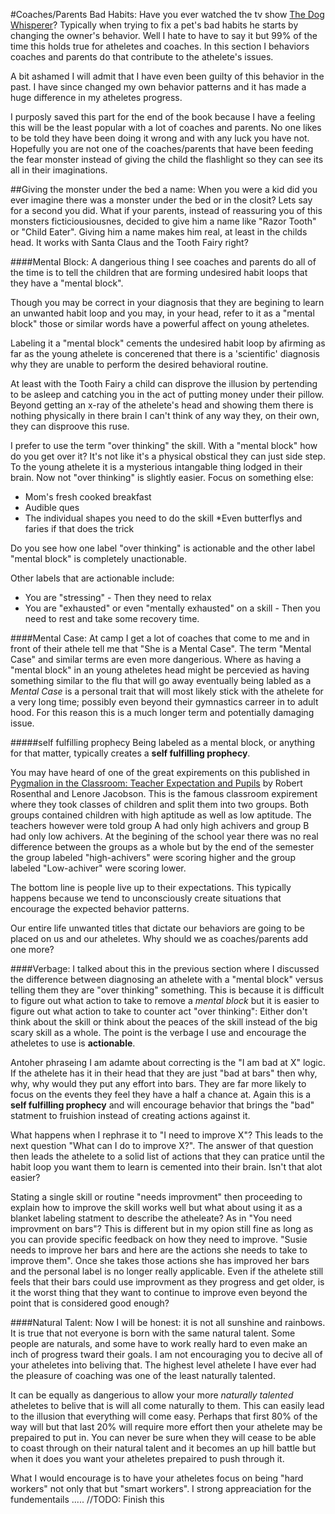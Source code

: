 #Coaches/Parents Bad Habits:
Have you ever watched the tv show [The Dog Whisperer](http://www.cesarsway.com/channel/dog-whisperer-tv)? Typically when trying to fix a pet's bad habits he starts by changing the owner's behavior. Well I hate to have to say it but 99% of the time this holds true for atheletes and coaches. In this section I behaviors coaches and parents do that contribute to the athelete's issues. 

A bit ashamed I will admit that I have even been guilty of this behavior in the past. I have since changed my own behavior patterns and it has made a huge difference in my atheletes progress.

I purposly saved this part for the end of the book because I have a feeling this will be the least popular with a lot of coaches and parents. No one likes to be told they have been doing it wrong and with any luck you have not. Hopefully you are not one of the coaches/parents that have been feeding the fear monster instead of giving the child the flashlight so they can see its all in their imaginations.


##Giving the monster under the bed a name:
When you were a kid did you ever imagine there was a monster under the bed or in the closit? Lets say for a second you did. What if your parents, instead of reassuring you of this monsters ficticiousiousnes, decided to give him a name like "Razor Tooth" or "Child Eater". Giving him a name makes him real, at least in the childs head. It works with Santa Claus and the Tooth Fairy right?

####Mental Block:
A dangerious thing I see coaches and parents do all of the time is to tell the children that are forming undesired habit loops that they have a "mental block". 

Though you may be correct in your diagnosis that they are begining to learn an unwanted habit loop and you may, in your head, refer to it as a "mental block" those or similar words have a powerful affect on young atheletes.

Labeling it a "mental block" cements the undesired habit loop by afirming as far as the young athelete is concerened that there is a 'scientific' diagnosis why they are unable to perform the desired behavioral routine.


At least with the Tooth Fairy a child can disprove the illusion by pertending to be asleep and catching you in the act of putting money under their pillow. Beyond getting an x-ray of the athelete's head and showing them there is nothing physically in there brain I can't think of any way they, on their own, they can disproove this ruse. 

I prefer to use the term "over thinking" the skill. With a "mental block" how do you get over it? It's not like it's a physical obstical they can just side step. To the young athelete it is a mysterious intangable thing lodged in their brain. Now not "over thinking" is slightly easier. Focus on something else:

* Mom's fresh cooked breakfast
* Audible ques
* The individual shapes you need to do the skill
*Even butterflys and faries if that does the trick

Do you see how one label "over thinking" is actionable and the other label "mental block" is completely unactionable. 

Other labels that are actionable include:

* You are "stressing" - Then they need to relax
* You are "exhausted" or even "mentally exhausted" on a skill - Then you need to rest and take some recovery time.

####Mental Case:
At camp I get a lot of coaches that come to me and in front of their athele tell me that "She is a Mental Case". The term  "Mental Case" and similar terms are even more dangerious. Where as having a "mental block" in an young atheletes head might be percevied as having something similar to the flu that will go away eventually being labled as a _Mental Case_ is a personal trait that will most likely stick with the athelete for a very long time; possibly even beyond their gymnastics carreer in to adult hood. For this reason this is a much longer term and potentially damaging issue.


#####self fulfilling prophecy
Being labeled as a mental block, or anything for that matter, typically creates a **self fulfilling prophecy**. 

You may have heard of one of the great expirements on this published in [Pygmalion in the Classroom: Teacher Expectation and Pupils](http://www.amazon.com/gp/product/1904424066?ie=UTF8&tag=ride2shoot-20&linkCode=as2&camp=1789&creative=9325&creativeASIN=1904424066) by  Robert Rosenthal and Lenore Jacobson. This is the famous classroom expirement where they took classes of children and split them into two groups. Both groups contained children with high aptitude as well as low aptitude. The teachers however were told group A had only high achivers and group B had only low achivers. At the begining of the school year there was no real difference between the groups as a whole but by the end of the semester the group labeled "high-achivers" were scoring higher and the group labeled "Low-achiver" were scoring lower.

The bottom line is people live up to their expectations. This typically happens because we tend to unconsciously create situations that encourage the expected behavior patterns.

Our entire life unwanted titles that dictate our behaviors are going to be placed on us and our atheletes. Why should we as coaches/parents add one more?






####Verbage:
I talked about this in the previous section where I discussed the difference between diagnosing an athelete with a "mental block" versus telling them they are "over thinking" something. This is because it is difficult to figure out what action to take to remove a _mental block_ but it is easier to figure out what action to take to counter act "over thinking": Either don't think about the skill or think about the peaces of the skill instead of the big scary skill as a whole. The point is the verbage I use and encourage the atheletes to use is **actionable**.

Antoher phraseing I am adamte about correcting is the "I am bad at X" logic. If the athelete has it in their head that they are just "bad at bars" then why, why, why would they put any effort into bars. They are far more likely to focus on the events they feel they have a half a chance at. Again this is a **self fulfilling prophecy** and will encourage behavior that brings the "bad" statment to fruishion instead of creating actions against it. 

What happens when I rephrase it to "I need to improve X"? This leads to the next question "What can I do to improve X?". The answer of that question then leads the athelete to a solid list of actions that they can pratice until the habit loop you want them to learn is cemented into their brain. Isn't that alot easier?

Stating a single skill or routine "needs improvment" then proceeding to explain how to improve the skill works well but what about using it as a blanket labeling statment to describe the atheleate? As in "You need improvment on bars"? This is different but in my opion still fine as long as you can provide specific feedback on how they need to improve. "Susie needs to improve her bars and here are the actions she needs to take to improve them". Once she takes those actions she has improved her bars and the personal label is no longer really applicable. Even if the athelete still feels that their bars could use improvment as they progress and get older, is it the worst thing that they want to continue to improve even beyond the point that is considered good enough?

####Natural Talent:
Now I will be honest: it is not all sunshine and rainbows. It is true that not everyone is born with the same natural talent. Some people are naturals, and some have to work really hard to even make an inch of progress tward their goals. I am not encouraging you to decive all of your atheletes into beliving that. The highest level athelete I have ever had the pleasure of coaching was one of the least naturally talented.

It can be equally as dangerious to allow your more _naturally talented_ atheletes to belive that is will all come naturally to them. This can easily lead to the illusion that everything will come easy. Perhaps that first 80% of the way will but that last 20% will require more effort then your athelete may be prepaired to put in. You can never be sure when they will cease to be able to coast through on their natural talent and it becomes an up hill battle but when it does you want your atheletes prepaired to push through it.

What I would encourage is to have your atheletes focus on being "hard workers" not only that but "smart workers". I strong appreaciation for the fundementails .....
//TODO: Finish this 


